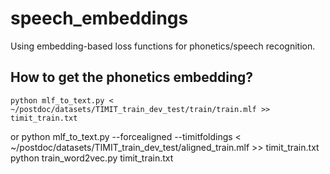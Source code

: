 speech_embeddings
=================

Using embedding-based loss functions for phonetics/speech recognition.

## How to get the phonetics embedding?

    python mlf_to_text.py < ~/postdoc/datasets/TIMIT_train_dev_test/train/train.mlf >> timit_train.txt
or 
    python mlf_to_text.py --forcealigned --timitfoldings < ~/postdoc/datasets/TIMIT_train_dev_test/aligned_train.mlf >> timit_train.txt
    python train_word2vec.py timit_train.txt

